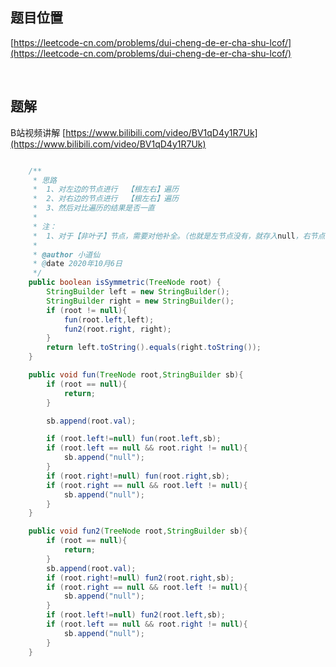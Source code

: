 ## 题目位置

[https://leetcode-cn.com/problems/dui-cheng-de-er-cha-shu-lcof/](https://leetcode-cn.com/problems/dui-cheng-de-er-cha-shu-lcof/)

<br/>

## 题解

B站视频讲解 [https://www.bilibili.com/video/BV1qD4y1R7Uk](https://www.bilibili.com/video/BV1qD4y1R7Uk)


```java

    /**
     * 思路
     *  1、对左边的节点进行  【根左右】遍历
     *  2、对右边的节点进行  【根左右】遍历
     *  3、然后对比遍历的结果是否一直
     *
     * 注：
     *  1、对于【非叶子】节点，需要对他补全。（也就是左节点没有，就存入null，右节点同理）
     *
     * @author 小道仙
     * @date 2020年10月6日
     */
    public boolean isSymmetric(TreeNode root) {
        StringBuilder left = new StringBuilder();
        StringBuilder right = new StringBuilder();
        if (root != null){
            fun(root.left,left);
            fun2(root.right, right);
        }
        return left.toString().equals(right.toString());
    }

    public void fun(TreeNode root,StringBuilder sb){
        if (root == null){
            return;
        }

        sb.append(root.val);

        if (root.left!=null) fun(root.left,sb);
        if (root.left == null && root.right != null){
            sb.append("null");
        }
        if (root.right!=null) fun(root.right,sb);
        if (root.right == null && root.left != null){
            sb.append("null");
        }
    }

    public void fun2(TreeNode root,StringBuilder sb){
        if (root == null){
            return;
        }
        sb.append(root.val);
        if (root.right!=null) fun2(root.right,sb);
        if (root.right == null && root.left != null){
            sb.append("null");
        }
        if (root.left!=null) fun2(root.left,sb);
        if (root.left == null && root.right != null){
            sb.append("null");
        }
    }

```